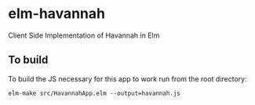 # elm-havannah
Client Side Implementation of Havannah in Elm

## To build

To build the JS necessary for this app to work run from the root directory:

```
elm-make src/HavannahApp.elm --output=havannah.js
```
